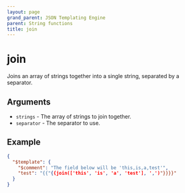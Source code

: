 ```yaml
---
layout: page
grand_parent: JSON Templating Engine
parent: String functions
title: join
---
```


# join

Joins an array of strings together into a single string, separated by a separator.
## Arguments

- `strings` - The array of strings to join together.
- `separator` - The separator to use.

## Example

```json
{
  "$template": {
    "$comment": "The field below will be 'this,is,a,test'",
    "test": "{{"{{join(['this', 'is', 'a', 'test'], ',')"}}}}"
  }
}
```
